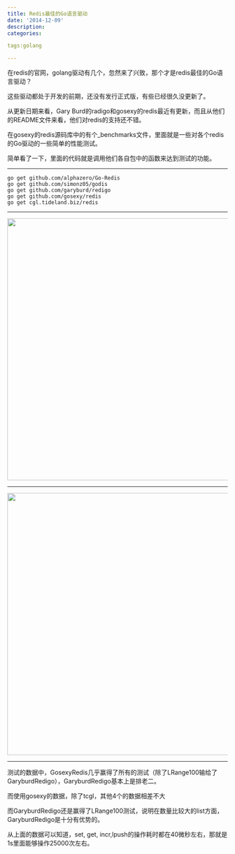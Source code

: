 ```yaml
---
title: Redis最佳的Go语言驱动
date: '2014-12-09'
description:
categories:

tags:golang

---
```


在redis的官网，golang驱动有几个，忽然来了兴致，那个才是redis最佳的Go语言驱动？

这些驱动都处于开发的前期，还没有发行正式版，有些已经很久没更新了。

从更新日期来看，Gary Burd的radigo和gosexy的redis最近有更新，而且从他们的README文件来看，他们对redis的支持还不错。

在gosexy的redis源码库中的有个_benchmarks文件，里面就是一些对各个redis的Go驱动的一些简单的性能测试。

简单看了一下，里面的代码就是调用他们各自包中的函数来达到测试的功能。

---

	go get github.com/alphazero/Go-Redis
	go get github.com/simonz05/godis
	go get github.com/garyburd/redigo
	go get github.com/gosexy/redis
	go get cgl.tideland.biz/redis

---

<img src="{{urls.media}}/Redis最佳的Go语言驱动/1.png" alt="" width="600">

---

<img src="{{urls.media}}/Redis最佳的Go语言驱动/2.png" alt="" width="600">

---

测试的数据中，GosexyRedis几乎赢得了所有的测试（除了LRange100输给了GaryburdRedigo），GaryburdRedigo基本上是排老二。

而使用gosexy的数据，除了tcgl，其他4个的数据相差不大

而GaryburdRedigo还是赢得了LRange100测试，说明在数量比较大的list方面，GaryburdRedigo是十分有优势的。

从上面的数据可以知道，set, get, incr,lpush的操作耗时都在40微秒左右，那就是1s里面能够操作25000次左右。
